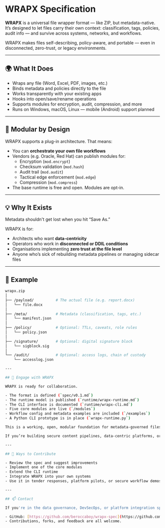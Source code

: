 # WRAPX Specification

**WRAPX** is a universal file wrapper format — like ZIP, but metadata-native. It’s designed to let files carry their own context: classification, tags, policies, audit info — and survive across systems, networks, and workflows.

WRAPX makes files self-describing, policy-aware, and portable — even in disconnected, zero-trust, or legacy environments.

---

## 🌍 What It Does

- Wraps any file (Word, Excel, PDF, images, etc.)
- Binds metadata and policies directly to the file
- Works transparently with your existing apps
- Hooks into open/save/rename operations
- Supports modules for encryption, audit, compression, and more
- Runs on Windows, macOS, Linux — mobile (Android) support planned

---

## 🧩 Modular by Design

WRAPX supports a plug-in architecture. That means:

- You can **orchestrate your own file workflows**
- Vendors (e.g. Oracle, Red Hat) can publish modules for:
  - Encryption (`mod.encrypt`)
  - Checksum validation (`mod.hash`)
  - Audit trail (`mod.audit`)
  - Tactical edge enforcement (`mod.edge`)
  - Compression (`mod.compress`)
- The base runtime is free and open. Modules are opt-in.

---

## 💡 Why It Exists

Metadata shouldn't get lost when you hit “Save As.”

WRAPX is for:
- Architects who want **data-centricity**
- Operators who work in **disconnected or DDIL conditions**
- Organisations implementing **zero trust at the file level**
- Anyone who’s sick of rebuilding metadata pipelines or managing sidecar files

---

## 📄 Example

```bash
wrapx.zip
│
├── /payload/          # The actual file (e.g. report.docx)
│   └── file.docx
│
├── /meta/             # Metadata (classification, tags, etc.)
│   └── manifest.json
│
├── /policy/           # Optional: TTLs, caveats, role rules
│   └── policy.json
│
├── /signature/        # Optional: digital signature block
│   └── sigblock.sig
│
└── /audit/            # Optional: access logs, chain of custody
    └── accesslog.json

---

## 📣 Engage with WRAPX

WRAPX is ready for collaboration.

- The format is defined (`spec/v0.1.md`)
- The runtime model is published (`runtime/wrapx-runtime.md`)
- The CLI interface is documented (`runtime/wrapx-cli.md`)
- Five core modules are live (`/modules`)
- Workflow config and metadata examples are included (`/examples`)
- A Python CLI prototype is in place (`wrapx-runtime.py`)

This is a working, open, modular foundation for metadata-governed files — built for disconnected environments, zero-trust enforcement, and coalition workflows.

If you’re building secure content pipelines, data-centric platforms, or trust-layered workflows at scale — WRAPX is designed for you.

---

## 🤝 Ways to Contribute

- Review the spec and suggest improvements
- Implement one of the core modules
- Extend the CLI runtime
- Integrate WRAPX into your own systems
- Use it in tender responses, platform pilots, or secure workflow demos

---

## 📫 Contact

If you're in the data governance, DevSecOps, or platform integration space — we'd love your thoughts.

- GitHub: [https://github.com/beroccaboy/wrapx-spec](https://github.com/beroccaboy/wrapx-spec)
- Contributions, forks, and feedback are all welcome.
